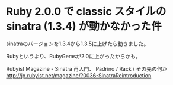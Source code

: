 # Ruby 2.0.0 で classic スタイルの sinatra (1.3.4) が動かなかった件

sinatraのバージョンを1.3.4から1.3.5に上げたら動きました。

Rubyというより、RubyGemsが2.0に上がったからかも。

>
Rubyist Magazine - Sinatra 再入門、 Padrino / Rack / その先の何か
<br />
http://jp.rubyist.net/magazine/?0036-SinatraReintroduction
